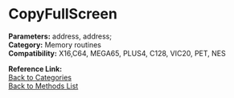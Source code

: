 # CopyFullScreen

**Parameters:** address, address;  
**Category:** Memory routines  
**Compatibility:** X16,C64, MEGA65, PLUS4, C128, VIC20, PET,  NES  

**Reference Link:**  
[Back to Categories](../categories/memory_routines.md)  
[Back to Methods List](../../SUMMARY.md)
